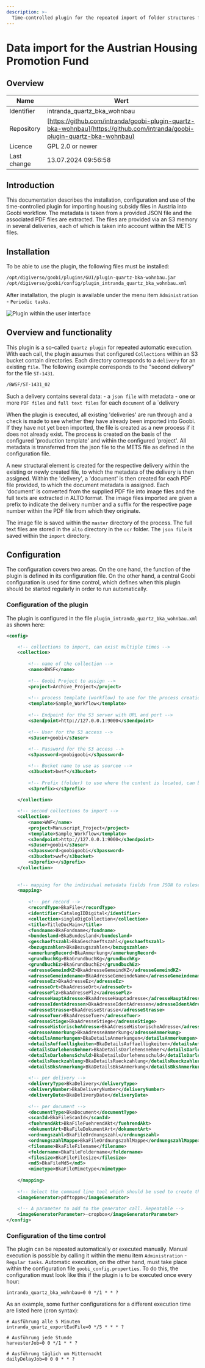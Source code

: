```yaml
---
description: >-
  Time-controlled plugin for the repeated import of folder structures from an S3 storage for the import of housing subsidy files in Austria.
---
```


# Data import for the Austrian Housing Promotion Fund

## Overview

Name                     | Wert
-------------------------|-----------
Identifier               | intranda_quartz_bka_wohnbau
Repository               | [https://github.com/intranda/goobi-plugin-quartz-bka-wohnbau](https://github.com/intranda/goobi-plugin-quartz-bka-wohnbau)
Licence              | GPL 2.0 or newer 
Last change    | 13.07.2024 09:56:58


## Introduction
This documentation describes the installation, configuration and use of the time-controlled plugin for importing housing subsidy files in Austria into Goobi workflow. The metadata is taken from a provided JSON file and the associated PDF files are extracted. The files are provided via an S3 memory in several deliveries, each of which is taken into account within the METS files.

## Installation
To be able to use the plugin, the following files must be installed:

```bash
/opt/digiverso/goobi/plugins/GUI/plugin-quartz-bka-wohnbau.jar
/opt/digiverso/goobi/config/plugin_intranda_quartz_bka_wohnbau.xml
```

After installation, the plugin is available under the menu item `Administration` - `Periodic tasks`.

![Plugin within the user interface](images/goobi-plugin-quartz-bka-wohnbau_screen_en.png)

## Overview and functionality
This plugin is a so-called `Quartz plugin` for repeated automatic execution. With each call, the plugin assumes that configured `Collections` within an S3 bucket contain directories. Each directory corresponds to a `delivery` for an existing `file`. The following example corresponds to the "second delivery" for the file `ST-1431`.

```bash
/BWSF/ST-1431_02
```

Such a delivery contains several data:
    - a `json file` with metadata
    - one or more `PDF files` and `full text files` for each `document` of a `delivery
  
When the plugin is executed, all existing 'deliveries' are run through and a check is made to see whether they have already been imported into Goobi. If they have not yet been imported, the file is created as a new process if it does not already exist. The process is created on the basis of the configured 'production template' and within the configured 'project'. All metadata is transferred from the json file to the METS file as defined in the configuration file. 

A new structural element is created for the respective delivery within the existing or newly created file, to which the metadata of the delivery is then assigned. Within the 'delivery', a 'document' is then created for each PDF file provided, to which the document metadata is assigned. Each 'document' is converted from the supplied PDF file into image files and the full texts are extracted in ALTO format. The image files imported are given a prefix to indicate the delivery number and a suffix for the respective page number within the PDF file from which they originate.

The image file is saved within the `master` directory of the process. The full text files are stored in the `alto` directory in the `ocr` folder. The `json file` is saved within the `import` directory.


## Configuration
The configuration covers two areas. On the one hand, the function of the plugin is defined in its configuration file. On the other hand, a central Goobi configuration is used for time control, which defines when this plugin should be started regularly in order to run automatically.

### Configuration of the plugin
The plugin is configured in the file `plugin_intranda_quartz_bka_wohnbau.xml` as shown here:

```xml
<config>

	<!-- collections to import, can exist multiple times -->
	<collection>
	
		<!-- name of the collection -->
		<name>BWSF</name>
	
		<!-- Goobi Project to assign -->
		<project>Archive_Project</project>
	
		<!-- process template (workflow) to use for the process creation -->
		<template>Sample_Workflow</template>
	
		<!-- Endpoint for the S3 server with URL and port -->
		<s3endpoint>http://127.0.0.1:9000</s3endpoint>
	
		<!-- User for the S3 access -->
		<s3user>goobi</s3user>
		
		<!-- Password for the S3 access -->
		<s3password>goobigoobi</s3password>

		<!-- Bucket name to use as sourcee -->
		<s3bucket>bwsf</s3bucket>
		
		<!-- Prefix (folder) to use where the content is located, can be empty -->
		<s3prefix></s3prefix>
		
	</collection>

	<!-- second collections to import -->
	<collection>
		<name>WWF</name>
		<project>Manuscript_Project</project>
		<template>Sample_Workflow</template>
		<s3endpoint>http://127.0.0.1:9000</s3endpoint>
		<s3user>goobi</s3user>
		<s3password>goobigoobi</s3password>
		<s3bucket>wwf</s3bucket>
		<s3prefix></s3prefix>
	</collection>
	
	
	<!-- mapping for the individual metadata fields from JSON to ruleset fields -->
	<mapping>
	
		<!-- per record -->
		<recordType>BkaFile</recordType>
		<identifier>CatalogIDDigital</identifier>
		<collection>singleDigCollection</collection>
		<title>TitleDocMain</title>
		<fondname>BkaFondname</fondname>
	    <bundesland>BkaBundesland</bundesland>
	    <geschaeftszahl>BkaGeschaeftszahl</geschaeftszahl>
	    <bezugszahlen>BkaBezugszahlen</bezugszahlen>
	    <anmerkungRecord>BkaAnmerkung</anmerkungRecord>
	    <grundbuchKg>BkaGrundbuchKg</grundbuchKg>
	    <grundbuchEz>BkaGrundbuchEz</grundbuchEz>
	    <adresseGemeindKZ>BkaAdresseGemeindKZ</adresseGemeindKZ>
	    <adresseGemeindename>BkaAdresseGemeindeName</adresseGemeindename>
	    <adresseEz>BkaAdresseEz</adresseEz>
	    <adresseOrt>BkaAdresseOrt</adresseOrt>
	    <adressePlz>BkaAdressePlz</adressePlz>
	    <adresseHauptAdresse>BkaAdresseHauptadresse</adresseHauptAdresse>
	    <adresseIdentAdressen>BkaAdresseIdentAdressen</adresseIdentAdressen>
	    <adresseStrasse>BkaAdresseStrasse</adresseStrasse>
	    <adresseTuer>BkaAdresseTuer</adresseTuer>
	    <adresseStiege>BkaAdresseStiege</adresseStiege>
	    <adresseHistorischeAdresse>BkaAdresseHistorischeAdresse</adresseHistorischeAdresse>
	    <adresseAnmerkung>BkaAdresseAnmerkung</adresseAnmerkung>
	    <detailsAnmerkungen>BkaDetailsAnmerkungen</detailsAnmerkungen>
	    <detailsAuffaelligkeiten>BkaDetailsAuffaelligkeiten</detailsAuffaelligkeiten>
	    <detailsDarlehensNehmer>BkaDetailsDarlehensnehmer</detailsDarlehensNehmer>
	    <detailsDarlehensSchuld>BkaDetailsDarlehensschuld</detailsDarlehensSchuld>
	    <detailsRueckzahlung>BkaDetailsRueckzahlung</detailsRueckzahlung>
	    <detailsBksAnmerkung>BkaDetailsBksAnmerkung</detailsBksAnmerkung>
    		
		<!-- per delivery -->
		<deliveryType>BkaDelivery</deliveryType>
		<deliveryNumber>BkaDeliveryNumber</deliveryNumber>
	    <deliveryDate>BkaDeliveryDate</deliveryDate>    
		    
		<!-- per document -->
		<documentType>BkaDocument</documentType>
		<scanId>BkaFileScanId</scanId>
	    <fuehrendAkt>BkaFileFuehrendAkt</fuehrendAkt>
	    <dokumentArt>BkaFileDokumentArt</dokumentArt>
	    <ordnungszahl>BkaFileOrdnungszahl</ordnungszahl>
	    <ordnungszahlMappe>BkaFileOrdnungszahlMappe</ordnungszahlMappe>
	    <filename>BkaFileFilename</filename>
	    <foldername>BkaFileFoldername</foldername>
	    <filesize>BkaFileFilesize</filesize>
	    <md5>BkaFileMd5</md5>
	    <mimetype>BkaFileMimetype</mimetype>
	
	</mapping>
	
	<!-- Select the command line tool which should be used to create the images. Either 'ghostscript' or 'pdftoppm'. -->
	<imageGenerator>pdftoppm</imageGenerator>						
	
	<!-- A parameter to add to the generator call. Repeatable -->
	<imageGeneratorParameter>-cropbox</imageGeneratorParameter>
</config>
```


### Configuration of the time control
The plugin can be repeated automatically or executed manually. Manual execution is possible by calling it within the menu item `Administration` - `Regular tasks`. Automatic execution, on the other hand, must take place within the configuration file `goobi_config.properties`. To do this, the configuration must look like this if the plugin is to be executed once every hour:

```properties
intranda_quartz_bka_wohnbau=0 0 */1 * * ?
```

As an example, some further configurations for a different execution time are listed here (cron syntax):

```properties
# Ausführung alle 5 Minuten
intranda_quartz_exportEadFile=0 */5 * * * ?

# Ausführung jede Stunde
harvesterJob=0 0 */1 * * ? 

# Ausführung täglich um Mitternacht 
dailyDelayJob=0 0 0 * * ? 
```